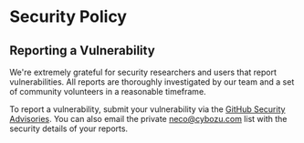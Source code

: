# Security Policy

## Reporting a Vulnerability

We're extremely grateful for security researchers and users that report vulnerabilities.
All reports are thoroughly investigated by our team and a set of community volunteers in a reasonable timeframe.

To report a vulnerability, submit your vulnerability via the [GitHub Security Advisories](https://github.com/cybozu-go/accurate/security/advisories/new).
You can also email the private <neco@cybozu.com> list with the security details of your reports.
